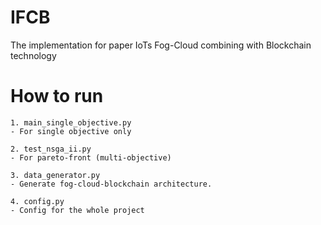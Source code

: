 # IFCB
The implementation for paper IoTs Fog-Cloud combining with Blockchain technology

# How to run
```code 
1. main_single_objective.py
- For single objective only

2. test_nsga_ii.py
- For pareto-front (multi-objective)

3. data_generator.py
- Generate fog-cloud-blockchain architecture.

4. config.py
- Config for the whole project



```